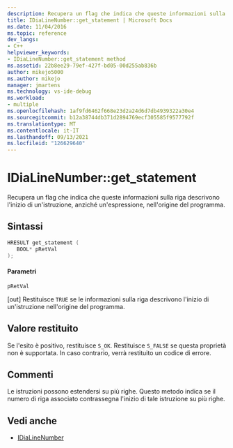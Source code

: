 ```yaml
---
description: Recupera un flag che indica che queste informazioni sulla riga descrivono l'inizio di un'istruzione, anziché un'espressione, nell'origine del programma.
title: IDiaLineNumber::get_statement | Microsoft Docs
ms.date: 11/04/2016
ms.topic: reference
dev_langs:
- C++
helpviewer_keywords:
- IDiaLineNumber::get_statement method
ms.assetid: 22b8ee29-79ef-427f-bd05-00d255ab836b
author: mikejo5000
ms.author: mikejo
manager: jmartens
ms.technology: vs-ide-debug
ms.workload:
- multiple
ms.openlocfilehash: 1af9fd6462f668e23d2a24d6d7db4939322a30e4
ms.sourcegitcommit: b12a38744db371d2894769ecf305585f9577792f
ms.translationtype: MT
ms.contentlocale: it-IT
ms.lasthandoff: 09/13/2021
ms.locfileid: "126629640"
---
```

# <a name="idialinenumberget_statement"></a>IDiaLineNumber::get_statement
Recupera un flag che indica che queste informazioni sulla riga descrivono l'inizio di un'istruzione, anziché un'espressione, nell'origine del programma.

## <a name="syntax"></a>Sintassi

```C++
HRESULT get_statement ( 
   BOOL* pRetVal
);
```

#### <a name="parameters"></a>Parametri
 `pRetVal`

[out] Restituisce `TRUE` se le informazioni sulla riga descrivono l'inizio di un'istruzione nell'origine del programma.

## <a name="return-value"></a>Valore restituito
 Se l'esito è positivo, restituisce `S_OK`. Restituisce `S_FALSE` se questa proprietà non è supportata. In caso contrario, verrà restituito un codice di errore.

## <a name="remarks"></a>Commenti
 Le istruzioni possono estendersi su più righe. Questo metodo indica se il numero di riga associato contrassegna l'inizio di tale istruzione su più righe.

## <a name="see-also"></a>Vedi anche
- [IDiaLineNumber](../../debugger/debug-interface-access/idialinenumber.md)
